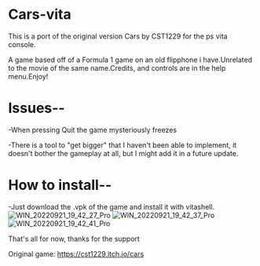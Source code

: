 # Cars-vita
This is a port of the original version Cars by CST1229 for the ps vita console.

A game based off of a Formula 1 game on an old flipphone i have.Unrelated to the movie of the same name.Credits, and controls are in the help menu.Enjoy!

# Issues--

-When pressing Quit the game mysteriously freezes

-There is a tool to "get bigger" that I haven't been able to implement, it doesn't bother the gameplay at all, but I might add it in a future update.

# How to install--

-Just download the .vpk of the game and install it with vitashell.
![WIN_20220921_19_42_27_Pro](https://user-images.githubusercontent.com/89418415/191634147-051e44ed-ea1c-4f88-806c-152da925ea26.jpg)
![WIN_20220921_19_42_37_Pro](https://user-images.githubusercontent.com/89418415/191634149-dc80da07-a9a3-4ff9-95fd-8dc0bdf4fc44.jpg)
![WIN_20220921_19_42_41_Pro](https://user-images.githubusercontent.com/89418415/191634150-7dc80a5b-fa15-4d05-b63b-26cef444acdc.jpg)

That's all for now, thanks for the support


Original game: https://cst1229.itch.io/cars
